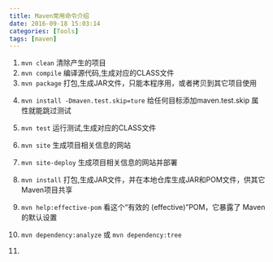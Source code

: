 ```yaml
---
title: Maven常用命令介绍
date: 2016-09-18 15:03:14
categories: [Tools]
tags: [maven]
---
```


1. ``mvn clean``
清除产生的项目
2. ``mvn compile``
编译源代码,生成对应的CLASS文件
3. ``mvn package``
打包,生成JAR文件，只能本程序用，或者拷贝到其它项目使用
  <!--more-->


4. ``mvn install -Dmaven.test.skip=ture``
给任何目标添加maven.test.skip 属性就能跳过测试
5. ``mvn test``
运行测试,生成对应的CLASS文件
6. ``mvn site``
生成项目相关信息的网站
7. ``mvn site-deploy``
生成项目相关信息的网站并部署
8. ``mvn install``
打包,生成JAR文件，并在本地仓库生成JAR和POM文件，供其它Maven项目共享
9. ``mvn help:effective-pom``
看这个“有效的 (effective)”POM，它暴露了 Maven的默认设置
10. ``mvn dependency:analyze`` 或 ``mvn dependency:tree``

11.
